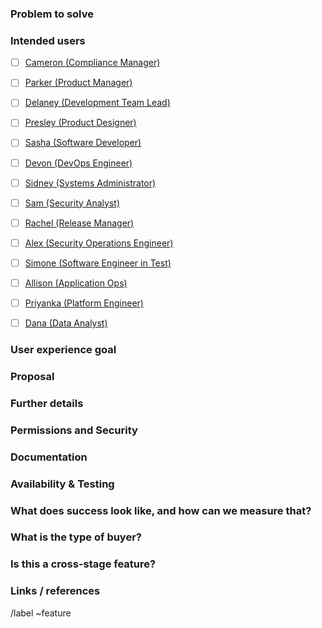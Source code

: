 <!-- The first four sections: "Problem to solve", "Intended users", "User experience goal", and "Proposal", are strongly recommended, while the rest of the sections can be filled out during the problem validation or breakdown phase. However, keep in mind that providing complete and relevant information early helps our product team validate the problem and start working on a solution. -->

### Problem to solve

<!-- What problem do we solve? Try to define the who/what/why of the opportunity as a user story. For example, "As a (who), I want (what), so I can (why/value)." -->

### Intended users

<!-- Who will use this feature? If known, include any of the following: types of users (e.g. Developer), personas, or specific company roles (e.g. Release Manager). It's okay to write "Unknown" and fill this field in later.

Personas are described at https://about.gitlab.com/handbook/marketing/product-marketing/roles-personas/

Select all the appicable personas for this feature
-->


* [ ] [Cameron (Compliance Manager)](https://about.gitlab.com/handbook/marketing/product-marketing/roles-personas/#cameron-compliance-manager)
* [ ] [Parker (Product Manager)](https://about.gitlab.com/handbook/marketing/product-marketing/roles-personas/#parker-product-manager)
* [ ] [Delaney (Development Team Lead)](https://about.gitlab.com/handbook/marketing/product-marketing/roles-personas/#delaney-development-team-lead)
* [ ] [Presley (Product Designer)](https://about.gitlab.com/handbook/marketing/product-marketing/roles-personas/#presley-product-designer)
* [ ] [Sasha (Software Developer)](https://about.gitlab.com/handbook/marketing/product-marketing/roles-personas/#sasha-software-developer)
* [ ] [Devon (DevOps Engineer)](https://about.gitlab.com/handbook/marketing/product-marketing/roles-personas/#devon-devops-engineer)
* [ ] [Sidney (Systems Administrator)](https://about.gitlab.com/handbook/marketing/product-marketing/roles-personas/#sidney-systems-administrator)
* [ ] [Sam (Security Analyst)](https://about.gitlab.com/handbook/marketing/product-marketing/roles-personas/#sam-security-analyst)
* [ ] [Rachel (Release Manager)](https://about.gitlab.com/handbook/marketing/product-marketing/roles-personas/#rachel-release-manager) 
* [ ] [Alex (Security Operations Engineer)](https://about.gitlab.com/handbook/marketing/product-marketing/roles-personas/#alex-security-operations-engineer)
* [ ] [Simone (Software Engineer in Test)](https://about.gitlab.com/handbook/marketing/product-marketing/roles-personas/#simone-software-engineer-in-test)
* [ ] [Allison (Application Ops)](https://about.gitlab.com/handbook/marketing/product-marketing/roles-personas/#allison-application-ops) 
* [ ] [Priyanka (Platform Engineer)](https://about.gitlab.com/handbook/marketing/product-marketing/roles-personas/#priyanka-platform-engineer)
* [ ] [Dana (Data Analyst)](https://about.gitlab.com/handbook/marketing/product-marketing/roles-personas/#dana-data-analyst)


### User experience goal

<!-- What is the single user experience workflow this problem addresses? 
For example, "The user should be able to use the UI/API/.gitlab-ci.yml with GitLab to <perform a specific task>"
https://about.gitlab.com/handbook/engineering/ux/ux-research-training/user-story-mapping/ --> 


### Proposal

<!-- How are we going to solve the problem? Try to include the user journey! https://about.gitlab.com/handbook/journeys/#user-journey -->

### Further details

<!-- Include use cases, benefits, goals, or any other details that will help us understand the problem better. -->

### Permissions and Security

<!-- What permissions are required to perform the described actions? Are they consistent with the existing permissions as documented for users, groups, and projects as appropriate? Is the proposed behavior consistent between the UI, API, and other access methods (e.g. email replies)?
Consider adding checkboxes and expectations of users with certain levels of membership https://docs.gitlab.com/ee/user/permissions.html
* [ ] Add expected impact to members with no access (0)
* [ ] Add expected impact to Guest (10) members
* [ ] Add expected impact to Reporter (20) members
* [ ] Add expected impact to Developer (30) members 
* [ ] Add expected impact to Maintainer (40) members
* [ ] Add expected impact to Owner (50) members -->

### Documentation

<!-- See the Feature Change Documentation Workflow https://docs.gitlab.com/ee/development/documentation/workflow.html#for-a-product-change

* Add all known Documentation Requirements in this section. See https://docs.gitlab.com/ee/development/documentation/feature-change-workflow.html#documentation-requirements
* If this feature requires changing permissions, update the permissions document. See https://docs.gitlab.com/ee/user/permissions.html -->

### Availability & Testing

<!-- This section needs to be retained and filled in during the workflow planning breakdown phase of this feature proposal, if not earlier.

What risks does this change pose to our availability? How might it affect the quality of the product? What additional test coverage or changes to tests will be needed? Will it require cross-browser testing?

Please list the test areas (unit, integration and end-to-end) that needs to be added or updated to ensure that this feature will work as intended. Please use the list below as guidance.
* Unit test changes
* Integration test changes
* End-to-end test change

See the test engineering planning process and reach out to your counterpart Software Engineer in Test for assistance: https://about.gitlab.com/handbook/engineering/quality/test-engineering/#test-planning -->

### What does success look like, and how can we measure that?

<!-- Define both the success metrics and acceptance criteria. Note that success metrics indicate the desired business outcomes, while acceptance criteria indicate when the solution is working correctly. If there is no way to measure success, link to an issue that will implement a way to measure this. -->

### What is the type of buyer?

<!-- What is the buyer persona for this feature? See https://about.gitlab.com/handbook/marketing/product-marketing/roles-personas/buyer-persona/
In which enterprise tier should this feature go? See https://about.gitlab.com/handbook/product/pricing/#four-tiers -->

### Is this a cross-stage feature?

<!-- Communicate if this change will affect multiple Stage Groups or product areas. We recommend always start with the assumption that a feature request will have an impact into another Group. Loop in the most relevant PM and Product Designer from that Group to provide strategic support to help align the Group's broader plan and vision, as well as to avoid UX and technical debt. https://about.gitlab.com/handbook/product/#cross-stage-features -->

### Links / references

/label ~feature
